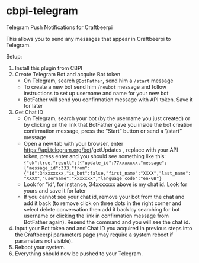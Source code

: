 # cbpi-telegram
Telegram Push Notifications for Craftbeerpi

This allows you to send any messages that appear in Craftbeerpi to Telegram.

Setup:

1. Install this plugin from CBPI
2. Create Telegram Bot and acquire Bot token
    * On Telegram, search `@BotFather`, send him a `/start` message
    * To create a new bot send him `/newbot` message and follow instructions to set up username and name for your new bot
    * BotFather will send you confirmation message with API token. Save it for later
3. Get Chat ID
    * On Telegram, search your bot (by the username you just created) or by clicking on the link that BotFather gave you inside the bot creation confirmation message, press the “Start” button or send a “/start” message
    * Open a new tab with your browser, enter https://api.telegram.org/bot<yourtoken>/getUpdates , replace <yourtoken> with your API token, press enter and you should see something like this:
    ```{"ok":true,"result":[{"update_id":77xxxxxxx,"message":{"message_id":333,"from":{"id":34xxxxxxx,"is_bot":false,"first_name":"XXXX","last_name":"XXXX","username":"xxxxxxx","language_code":"en-GB"}```
    * Look for “id”, for instance, 34xxxxxxx above is my chat id. Look for yours and save it for later
    * If you cannot see your chat id, remove your bot from the chat and add it back (to remove click on three dots in the right corner and select delete conversation then add it back by searching for bot username or clicking the link in confirmation message from BotFather again). Resend the command and you will see the chat id.
4. Input your Bot token and and Chat ID you acquired in previous steps into the Craftbeerpi parameters page (may require a system reboot if parameters not visible).
5. Reboot your system.
6. Everything should now be pushed to your Telegram.
